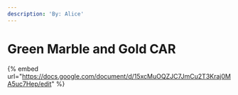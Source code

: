 ```yaml
---
description: 'By: Alice'
---
```


# Green Marble and Gold CAR

{% embed url="https://docs.google.com/document/d/15xcMuOQZJC7JmCu2T3Kraj0MA5uc7Hep/edit" %}
